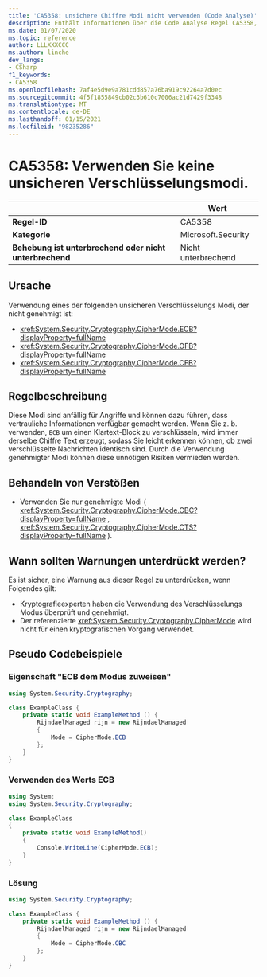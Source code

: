 ```yaml
---
title: 'CA5358: unsichere Chiffre Modi nicht verwenden (Code Analyse)'
description: Enthält Informationen über die Code Analyse Regel CA5358, einschließlich der Gründe, der Behebung von Verstößen und der Zeit, zu der Sie unterdrückt werden soll.
ms.date: 01/07/2020
ms.topic: reference
author: LLLXXXCCC
ms.author: linche
dev_langs:
- CSharp
f1_keywords:
- CA5358
ms.openlocfilehash: 7af4e5d9e9a781cdd857a76ba919c92264a7d0ec
ms.sourcegitcommit: 4f5f1855849cb02c3b610c7006ac21d7429f3348
ms.translationtype: MT
ms.contentlocale: de-DE
ms.lasthandoff: 01/15/2021
ms.locfileid: "98235286"
---
```

# <a name="ca5358-do-not-use-unsafe-cipher-modes"></a>CA5358: Verwenden Sie keine unsicheren Verschlüsselungsmodi.

| | Wert |
|-|-|
| **Regel-ID** |CA5358|
| **Kategorie** |Microsoft.Security|
| **Behebung ist unterbrechend oder nicht unterbrechend** |Nicht unterbrechend|

## <a name="cause"></a>Ursache

Verwendung eines der folgenden unsicheren Verschlüsselungs Modi, der nicht genehmigt ist:

- <xref:System.Security.Cryptography.CipherMode.ECB?displayProperty=fullName>
- <xref:System.Security.Cryptography.CipherMode.OFB?displayProperty=fullName>
- <xref:System.Security.Cryptography.CipherMode.CFB?displayProperty=fullName>

## <a name="rule-description"></a>Regelbeschreibung

Diese Modi sind anfällig für Angriffe und können dazu führen, dass vertrauliche Informationen verfügbar gemacht werden. Wenn Sie z. b. verwenden, `ECB` um einen Klartext-Block zu verschlüsseln, wird immer derselbe Chiffre Text erzeugt, sodass Sie leicht erkennen können, ob zwei verschlüsselte Nachrichten identisch sind. Durch die Verwendung genehmigter Modi können diese unnötigen Risiken vermieden werden.

## <a name="how-to-fix-violations"></a>Behandeln von Verstößen

- Verwenden Sie nur genehmigte Modi ( <xref:System.Security.Cryptography.CipherMode.CBC?displayProperty=fullName> , <xref:System.Security.Cryptography.CipherMode.CTS?displayProperty=fullName> ).

## <a name="when-to-suppress-warnings"></a>Wann sollten Warnungen unterdrückt werden?

Es ist sicher, eine Warnung aus dieser Regel zu unterdrücken, wenn Folgendes gilt:

- Kryptografieexperten haben die Verwendung des Verschlüsselungs Modus überprüft und genehmigt.
- Der referenzierte <xref:System.Security.Cryptography.CipherMode> wird nicht für einen kryptografischen Vorgang verwendet.

## <a name="pseudo-code-examples"></a>Pseudo Codebeispiele

### <a name="assign-ecb-to-mode-property"></a>Eigenschaft "ECB dem Modus zuweisen"

```csharp
using System.Security.Cryptography;

class ExampleClass {
    private static void ExampleMethod () {
        RijndaelManaged rijn = new RijndaelManaged
        {
            Mode = CipherMode.ECB
        };
    }
}
```

### <a name="using-the-value-ecb"></a>Verwenden des Werts ECB

```csharp
using System;
using System.Security.Cryptography;

class ExampleClass
{
    private static void ExampleMethod()
    {
        Console.WriteLine(CipherMode.ECB);
    }
}
```

### <a name="solution"></a>Lösung

```csharp
using System.Security.Cryptography;

class ExampleClass {
    private static void ExampleMethod () {
        RijndaelManaged rijn = new RijndaelManaged
        {
            Mode = CipherMode.CBC
        };
    }
}
```
